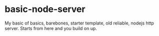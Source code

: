 # basic-node-server
My basic of basics, barebones, starter template, old reliable, nodejs http server.  Starts from here and you build on up.
